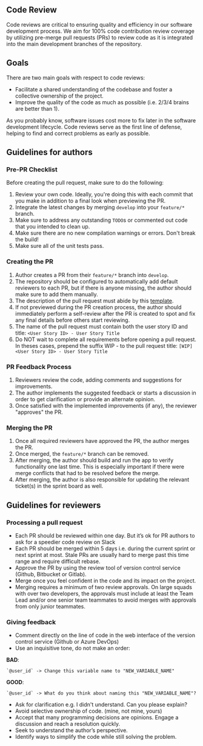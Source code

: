 
## Code Review

Code reviews are critical to ensuring quality and efficiency in our software development process. We aim for 100% code contribution review coverage by utilizing pre-merge pull requests (PRs) to review code as it is integrated into the main development branches of the repository.

## Goals

There are two main goals with respect to code reviews:

* Facilitate a shared understanding of the codebase and foster a collective ownership of the project.
* Improve the quality of the code as much as possible (i.e. 2/3/4 brains are better than 1).

As you probably know, software issues cost more to fix later in the software development lifecycle. Code reviews serve as the first line of defense, helping to find and correct problems as early as possible.

## Guidelines for authors
### Pre-PR Checklist

Before creating the pull request, make sure to do the following:

1. Review your own code. Ideally, you're doing this with each commit that you make in addition to a final look when previewing the PR.
2. Integrate the latest changes by merging `develop` into your `feature/*` branch.
3. Make sure to address any outstanding `TODO`s or commented out code that you intended to clean up.
4. Make sure there are no new compilation warnings or errors. Don't break the build!
5. Make sure all of the unit tests pass.

### Creating the PR

1. Author creates a PR from their `feature/*` branch into `develop`.
2. The repository should be configured to automatically add default reviewers to each PR, but if there is anyone missing, the author should make sure to add them manually.
3. The description of the pull request must abide by this [template](pull_request_template.md).
4. If not previewed during the PR creation process, the author should immediately perform a self-review after the PR is created to spot and fix any final details before others start reviewing.
5. The name of the pull request must contain both the user story ID and title: `<User Story ID> - User Story Title`
6. Do NOT wait to complete all requirements before opening a pull request. In theses cases, prepend the suffix WIP - to the pull request title: `[WIP] <User Story ID> - User Story Title`

### PR Feedback Process

1. Reviewers review the code, adding comments and suggestions for improvements.
2. The author implements the suggested feedback or starts a discussion in order to get clarification or provide an alternate opinion.
3. Once satisfied with the implemented improvements (if any), the reviewer "approves" the PR.

### Merging the PR

1. Once all required reviewers have approved the PR, the author merges the PR.
2. Once merged, the `feature/*` branch can be removed.
3. After merging, the author should build and run the app to verify functionality one last time. This is especially important if there were merge conflicts that had to be resolved before the merge.
4. After merging, the author is also responsible for updating the relevant ticket(s) in the sprint board as well.

## Guidelines for reviewers
### Processing a pull request

* Each PR should be reviewed within one day. But it’s ok for PR authors to ask for a speedier code review on Slack
* Each PR should be merged within 5 days i.e. during the current sprint or next sprint at most. Stale PRs are usually hard to merge past this time range and require difficult rebase.
* Approve the PR by using the review tool of version control service (Github, Bitbucket or Gitlab).
* Merge once you feel confident in the code and its impact on the project.
* Merging requires a minimum of two review approvals. On large squads with over two developers, the approvals must include at least the Team Lead and/or one senior team teammates to avoid merges with approvals from only junior teammates.

### Giving feedback

* Comment directly on the line of code in the web interface of the version control service (Github or Azure DevOps)
* Use an inquisitive tone, do not make an order:

__BAD__:
```
`@user_id` -> Change this variable name to "NEW_VARIABLE_NAME"
```
__GOOD__:
```
`@user_id` -> What do you think about naming this "NEW_VARIABLE_NAME"?
```
* Ask for clarification e.g. I didn't understand. Can you please explain?
* Avoid selective ownership of code. (mine, not mine, yours)
* Accept that many programming decisions are opinions. Engage a discussion and reach a resolution quickly.
* Seek to understand the author’s perspective.
* Identify ways to simplify the code while still solving the problem.
